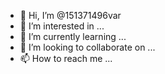- 👋 Hi, I’m @151371496var
- 👀 I’m interested in ...
- 🌱 I’m currently learning ...
- 💞️ I’m looking to collaborate on ...
- 📫 How to reach me ...

<!---
151371496var/151371496var is a ✨ special ✨ repository because its `README.md` (this file) appears on your GitHub profile.
You can click the Preview link to take a look at your changes.
--->
